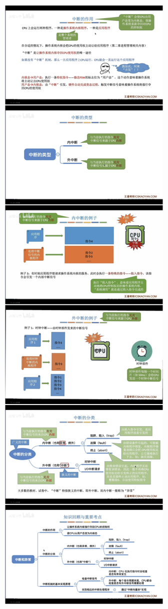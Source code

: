 


![输入图片说明](/imgs/2025-07-26/vz5uAfBJ4vqDGxDL.jpeg)![输入图片说明](/imgs/2025-07-26/igFBF0ds85k30TVJ.jpeg)![输入图片说明](/imgs/2025-07-26/rYBGEcyFTkggQAVC.jpeg)
![输入图片说明](/imgs/2025-07-26/3NIAcboHb4aNX1YU.jpeg)
![输入图片说明](/imgs/2025-07-26/dHNfgFZD49p1m8wq.jpeg)
![输入图片说明](/imgs/2025-07-26/hK812m95tgr9GAwd.jpeg)
<!--stackedit_data:
eyJoaXN0b3J5IjpbOTIxMDE2Mjg3XX0=
-->